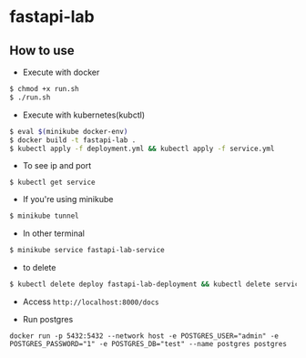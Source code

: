 # fastapi-lab

## How to use

* Execute with docker
```bash
$ chmod +x run.sh
$ ./run.sh
```


* Execute with kubernetes(kubctl)
```bash
$ eval $(minikube docker-env)
$ docker build -t fastapi-lab .
$ kubectl apply -f deployment.yml && kubectl apply -f service.yml
```

* To see ip and port
```
$ kubectl get service
```

* If you're using minikube
```bash
$ minikube tunnel
```

* In other terminal 
```bash
$ minikube service fastapi-lab-service
```

* to delete
```bash
$ kubectl delete deploy fastapi-lab-deployment && kubectl delete service fastapi-lab-service
```

* Access `http://localhost:8000/docs`

* Run postgres
```
docker run -p 5432:5432 --network host -e POSTGRES_USER="admin" -e POSTGRES_PASSWORD="1" -e POSTGRES_DB="test" --name postgres postgres
```